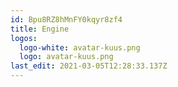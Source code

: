 ```yaml
---
id: Bpu8RZ8hMnFY0kqyr8zf4
title: Engine
logos:
  logo-white: avatar-kuus.png
  logo: avatar-kuus.png
last_edit: 2021-03-05T12:28:33.137Z
---
```

